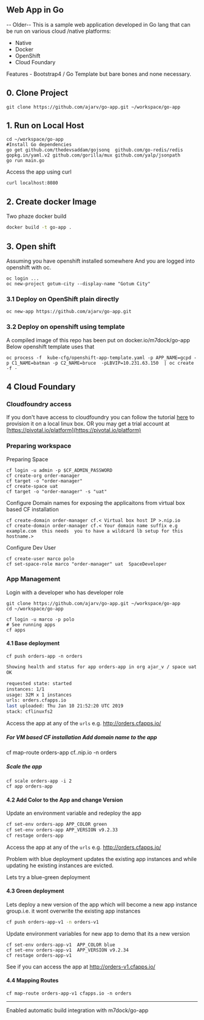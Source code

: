 ## Web App in Go
-- Older--
This is a sample web application developed in Go lang that can be run on various cloud /native platforms:

- Native
- Docker
- OpenShift
- Cloud Foundary

Features - Bootstrap4 / Go Template but bare bones and none necessary.

## 0. Clone Project

```
git clone https://github.com/ajarv/go-app.git ~/workspace/go-app
```

## 1. Run on Local Host

```
cd ~/workspace/go-app
#Install Go dependencies
go get github.com/thedevsaddam/gojsonq  github.com/go-redis/redis gopkg.in/yaml.v2 github.com/gorilla/mux github.com/yalp/jsonpath
go run main.go
```

Access the app using curl

```
curl localhost:8080
```

## 2. Create docker Image

Two phaze docker build

```sh
docker build -t go-app .
```

## 3. Open shift

Assuming you have openshift installed somewhere
And you are logged into openshift with oc.

```
oc login ...
oc new-project gotum-city --display-name "Gotum City"

```

### 3.1 Deploy on OpenShift plain directly

```
oc new-app https://github.com/ajarv/go-app.git
```

### 3.2 Deploy on openshift using template

A compiled image of this repo has been put on docker.io/m7dock/go-app
Below openshift template uses that

```
oc process -f  kube-cfg/openshift-app-template.yaml -p APP_NAME=gcpd -p C1_NAME=batman -p C2_NAME=bruce  -pLBVIP=10.231.63.150  | oc create -f -
```

## 4 Cloud Foundary

### Cloudfoundry access

If you don't have access to cloudfoundry you can follow the tutorial [here](http://operator-workshop.cloudfoundry.org/agenda/) to provision it on a local linux box.
OR
you may get a trial account at [https://pivotal.io/platform](https://pivotal.io/platform)

### Preparing workspace

Preparing Space

```
cf login -u admin -p $CF_ADMIN_PASSWORD
cf create-org order-manager
cf target -o "order-manager"
cf create-space uat
cf target -o "order-manager" -s "uat"
```

Configure Domain names for exposing the applicaitons from virtual box based CF installation

```
cf create-domain order-manager cf.< Virtual box host IP >.nip.io
cf create-domain order-manager cf.< Your domain name suffix e.g    example.com  this needs  you to have a wildcard lb setup for this hostname.>
```

Configure Dev User

```
cf create-user marco polo
cf set-space-role marco "order-manager" uat  SpaceDeveloper
```

### App Management

Login with a developer who has developer role
```
git clone https://github.com/ajarv/go-app.git ~/workspace/go-app
cd ~/workspace/go-app

cf login -u marco -p polo
# See running apps
cf apps
```

#### 4.1 Base deployment

```
cf push orders-app -n orders

```

```bash
Showing health and status for app orders-app in org ajar_v / space uat as ajar_v@yahoo.com...
OK

requested state: started
instances: 1/1
usage: 32M x 1 instances
urls: orders.cfapps.io
last uploaded: Thu Jan 10 21:52:20 UTC 2019
stack: cflinuxfs2
```

Access the app at any of the `urls` e.g. http://orders.cfapps.io/

##### For VM based CF installation Add domain name to the app

cf map-route orders-app cf.<IP>.nip.io -n orders

##### Scale the app

```
cf scale orders-app -i 2
cf app orders-app
```

#### 4.2 Add Color to the App and change Version

Update an environment variable and redeploy the app

```bash
cf set-env orders-app APP_COLOR green
cf set-env orders-app APP_VERSION v9.2.33
cf restage orders-app
```

Access the app at any of the `urls` e.g. http://orders.cfapps.io/

Problem with blue deployment updates the existing app instances and while updating he existing instances are evicted.

Lets try a blue-green deployment

#### 4.3 Green deployment

Lets deploy a new version of the app which will become a new app instance group.i.e. it wont overwrite the existing app instances

```bash
cf push orders-app-v1 -n orders-v1
```

Update environment variables for new app to demo that its a new version

```
cf set-env orders-app-v1  APP_COLOR blue
cf set-env orders-app-v1  APP_VERSION v9.2.34
cf restage orders-app-v1

```

See if you can access the app at http://orders-v1.cfapps.io/

#### 4.4 Mapping Routes

```
cf map-route orders-app-v1 cfapps.io -n orders

```


---
Enabled automatic build integration with m7dock/go-app
